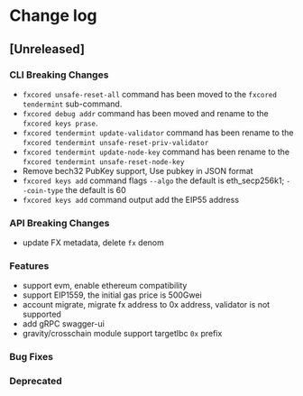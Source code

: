 # Change log

## [Unreleased]

### CLI Breaking Changes

* `fxcored unsafe-reset-all` command has been moved to the `fxcored tendermint` sub-command.
* `fxcored debug addr` command has been moved and rename to the `fxcored keys prase`.
* `fxcored tendermint update-validator` command has been rename to the `fxcored tendermint unsafe-reset-priv-validator`
* `fxcored tendermint update-node-key` command has been rename to the `fxcored tendermint unsafe-reset-node-key`
* Remove bech32 PubKey support, Use pubkey in JSON format
* `fxcored keys add` command flags `--algo` the default is eth_secp256k1; `--coin-type` the default is 60
* `fxcored keys add` command output add the EIP55 address

### API Breaking Changes

* update FX metadata, delete `fx` denom

### Features

* support evm, enable ethereum compatibility
* support EIP1559, the initial gas price is 500Gwei
* account migrate, migrate fx address to 0x address, validator is not supported
* add gRPC swagger-ui
* gravity/crosschain module support targetIbc `0x` prefix

### Bug Fixes

### Deprecated

